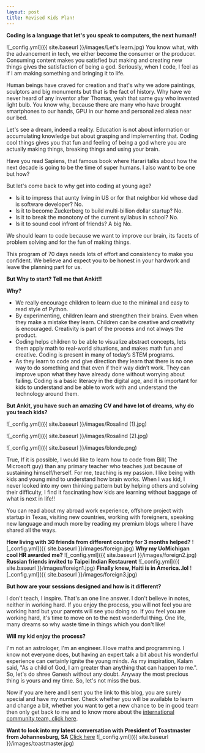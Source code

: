 ```yaml
---
layout: post
title: Revised Kids Plan!
---
```



**Coding is a language that let's you speak to computers, the next human!!**

![_config.yml]({{ site.baseurl }}/images/Let's learn.jpg)
You know what, with the advancement in tech, we either become the consumer or the producer. Consuming content makes you satisfied but making and creating new things gives the satisfaction of being a god. Seriously, when I code, I feel as if I am making something and bringing it to life.

Human beings have craved for creation and that's why we adore paintings, sculptors and big monuments but that is the fact of history. Why have we never heard of any inventor after Thomas, yeah that same guy who invented light bulb. You know why, because there are many who have brought smartphones to our hands, GPU in our home and personalized alexa near our bed. 

Let's see a dream, indeed a reality. Education is not about information or accumulating knowledge but about grasping and implementing that. Coding cool things gives you that fun and feeling of being a god where you are actually making things, breaking things and using your brain.

Have you read Sapiens, that famous book where Harari talks about how the next decade is going to be the time of super humans. I also want to be one but how?

But let's come back to why get into coding at young age?

* Is it to impress that aunty living in US or for that neighbor kid whose dad is software developer? No.
* Is it to become Zuckerberg to build multi-billion dollar startup? No.
* Is it to break the monotony of the current syllabus in school? No.
* Is it to sound cool infront of friends? A big No.

We should learn to code because we want to improve our brain, its facets of problem solving and for the fun of making things.

This program of 70 days needs lots of effort and consistency to make you confident. We believe and expect you to be honest in your hardwork and leave the planning part for us.

**But Why to start? Tell me that Ankit!!**

**Why?**

*   We really encourage children to learn due to the minimal and easy to read style of Python.
*   By experimenting, children learn and strengthen their brains. Even when they make a mistake they learn. Children can be creative and creativity is encouraged. Creativity is part of the process and not always the product.
*   Coding helps children to be able to  visualize abstract concepts, lets them apply math to real-world situations, and makes math fun and creative.  Coding is present in many of today’s STEM programs.
*   As they learn to code and give direction they learn that there is no one way to do something and that even if their way didn’t work.  They can improve upon what they have already done without worrying about failing. Coding is a basic literacy in the digital age, and it is important for kids to understand and be able to work with and understand the technology around them.

**But Ankit, you have such an amazing CV and have lot of dreams, why do you teach kids?**

![_config.yml]({{ site.baseurl }}/images/Rosalind (1).jpg)


![_config.yml]({{ site.baseurl }}/images/Rosalind (2).jpg)



![_config.yml]({{ site.baseurl }}/images/blonde.png)

True, If it is possible, I would like to learn how to code from Bill( The Microsoft guy) than any primary teacher who teaches just because of sustaining himself/herself. For me, teaching is my passion. I like being with kids and young mind to understand how brain works. When I was kid, I never looked into my own thinking pattern but by helping others and solving their difficulty, I find it fascinating how kids are learning without baggage of what is next in life!!

You can read about my abroad work experience, offshore project with startup in Texas, visiting new countries, working with foreigners, speaking new language and much more by reading my premium blogs where I have shared all the ways.

**How living with 30 friends from different country for 3 months helped?**
![_config.yml]({{ site.baseurl }}/images/foreign.jpg)
**Why my UoMichigan cool HR awarded me?**
![_config.yml]({{ site.baseurl }}/images/foreign2.jpg)
**Russian friends invited to Taipei Indian Restaurent**
![_config.yml]({{ site.baseurl }}/images/foreign1.jpg)
**Finally knew, Haiti is in America..lol**
![_config.yml]({{ site.baseurl }}/images/foreign3.jpg)


**But how are your sessions designed and how is it different?**

I don't teach, I inspire. That's an one line answer. I don't believe in notes, neither in working hard. If you enjoy the process, you will not feel you are working hard but your parents will see you doing so. 
If you feel you are working hard, it's time to move on to the next wonderful thing. One life, many dreams so why waste time in things which you don't like!

**Will my kid enjoy the process?**

I'm not an astrologer, I'm an engineer. I love maths and programming. I know not everyone does, but having an expert talk a bit about his wonderful experience can certainly ignite the young minds. As my inspiration, Kalam said, "As a child of God, I am greater than anything that can happen to me.". So, let's do shree Ganesh without any doubt. Anyway the most precious thing is yours and my time. So, let's not miss the bus.

Now if you are here and I sent you the link to this blog, you are surely special and have my number. Check whether you will be available to learn and change a bit, whether you want to get a new chance to be in good team then only get back to me and to know more about the [international community team, click here](https://internsearchin.github.io).

**Want to look into my latest conversation with President of Toastmaster from Johannesburg, SA** [Click here](https://www.youtube.com/watch?v=lyz6xpD_zQ8&t=188s)
![_config.yml]({{ site.baseurl }}/images/toastmaster.jpg)

